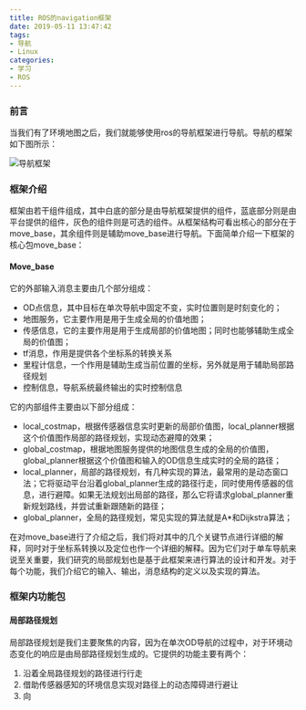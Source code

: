 ```yaml
---
title: ROS的navigation框架
date: 2019-05-11 13:47:42
tags:
- 导航
- Linux
categories:
- 学习
- ROS
---
```


### 前言

当我们有了环境地图之后，我们就能够使用ros的导航框架进行导航。导航的框架如下图所示：

![导航框架](https://onwzuw.ch.files.1drv.com/y4m-IaKjwGlJ-PJ1yKmVqZf1M5fP0DMjAqjyg9WxFU8x40ovxvcb5CBdoaJkAnlR9X-Ci0B6nuWFJTZUzHX8HH6HRKdWrisTg2DWFbe1RXu5DExXZE_L_DS_HnG9RQlza96CLHRdHtNyZK78FsI6m1lHFpu5dOlPYVR_MWpu1yHcwF1uvIUTQVtmVX5FZ2AZG-GJnEVl8gaKgyZ0fqpZ69JUA?width=999&height=435&cropmode=none)

### 框架介绍

框架由若干组件组成，其中白底的部分是由导航框架提供的组件，蓝底部分则是由平台提供的组件，灰色的组件则是可选的组件。从框架结构可看出核心的部分在于move_base，其余组件则是辅助move_base进行导航。下面简单介绍一下框架的核心包move_base：

#### Move_base

它的外部输入消息主要由几个部分组成：

- OD点信息，其中目标在单次导航中固定不变，实时位置则是时刻变化的；
- 地图服务，它主要作用是用于生成全局的价值地图；
- 传感信息，它的主要作用是用于生成局部的价值地图；同时也能够辅助生成全局的价值图；
- tf消息，作用是提供各个坐标系的转换关系
- 里程计信息，一个作用是辅助生成当前位置的坐标，另外就是用于辅助局部路径规划
- 控制信息，导航系统最终输出的实时控制信息

它的内部组件主要由以下部分组成：

- local_costmap，根据传感器信息实时更新的局部价值图，local_planner根据这个价值图作局部的路径规划，实现动态避障的效果；
- global_costmap，根据地图服务提供的地图信息生成的全局的价值图，global_planner根据这个价值图和输入的OD信息生成实时的全局的路径；
- local_planner，局部的路径规划，有几种实现的算法，最常用的是动态窗口法；它将驱动平台沿着global_planner生成的路径行走，同时使用传感器的信息，进行避障。如果无法规划出局部的路径，那么它将请求global_planner重新规划路线，并尝试重新跟随新的路径；
- global_planner，全局的路径规划，常见实现的算法就是A*和Dijkstra算法；

在对move_base进行了介绍之后，我们将对其中的几个关键节点进行详细的解释，同时对于坐标系转换以及定位也作一个详细的解释。因为它们对于单车导航来说至关重要，我们研究的局部规划也是基于此框架来进行算法的设计和开发。对于每个功能，我们介绍它的输入、输出，消息结构的定义以及实现的算法。

### 框架内功能包

#### 局部路径规划

局部路径规划是我们主要聚焦的内容，因为在单次OD导航的过程中，对于环境动态变化的响应是由局部路径规划生成的。它提供的功能主要有两个：

1. 沿着全局路径规划的路径进行行走
2. 借助传感器感知的环境信息实现对路径上的动态障碍进行避让
3. 向

### 

